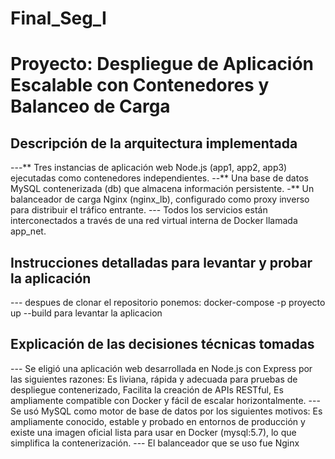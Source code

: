 # Final_Seg_I
# Proyecto: Despliegue de Aplicación Escalable con Contenedores y Balanceo de Carga

## Descripción de la arquitectura implementada
---** Tres instancias de aplicación web Node.js (app1, app2, app3) ejecutadas como contenedores independientes. 
--** Una base de datos MySQL contenerizada (db) que almacena información persistente.
-** Un balanceador de carga Nginx (nginx_lb), configurado como proxy inverso para distribuir el tráfico entrante.
--- Todos los servicios están interconectados a través de una red virtual interna de Docker llamada app_net.

## Instrucciones detalladas para levantar y probar la aplicación

--- despues de clonar el repositorio ponemos: docker-compose -p proyecto up --build para levantar la aplicacion

##  Explicación de las decisiones técnicas tomadas
--- Se eligió una aplicación web desarrollada en Node.js con Express por las siguientes razones: Es liviana, rápida y adecuada para pruebas de despliegue contenerizado, Facilita la creación de APIs RESTful, Es ampliamente compatible con Docker y fácil de escalar horizontalmente.
--- Se usó MySQL como motor de base de datos por los siguientes motivos: Es ampliamente conocido, estable y probado en entornos de producción y existe una imagen oficial lista para usar en Docker (mysql:5.7), lo que simplifica la contenerización.
--- El balanceador que se uso fue Nginx


